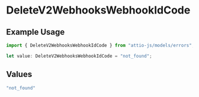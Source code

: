 # DeleteV2WebhooksWebhookIdCode

## Example Usage

```typescript
import { DeleteV2WebhooksWebhookIdCode } from "attio-js/models/errors";

let value: DeleteV2WebhooksWebhookIdCode = "not_found";
```

## Values

```typescript
"not_found"
```